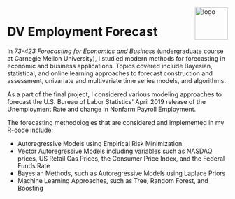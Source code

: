 <img align = "right" width="75" alt="logo" src="https://user-images.githubusercontent.com/97678601/149636901-fb79e698-7c0e-47fb-bb88-033785485fc7.png"> 

# DV Employment Forecast

In *73-423 Forecasting for Economics and Business* (undergraduate course at Carnegie Mellon University), I studied modern methods for forecasting in economic and business applications. Topics covered include Bayesian, statistical, and online learning approaches to forecast construction and assessment, univariate and multivariate time series models, and algorithms. 

As a part of the final project, I considered various modeling approaches to forecast the U.S. Bureau of Labor Statistics' April 2019 release of the Unemployment Rate and change in Nonfarm Payroll Employment. 

The forecasting methodologies that are considered and implemented in my R-code include: 
- Autoregressive Models using Empirical Risk Minimization
- Vector Autoregressive Models including variables such as NASDAQ prices, US Retail Gas Prices, the Consumer Price Index, and the Federal Funds Rate
- Bayesian Methods, such as Autoregressive Models using Laplace Priors
- Machine Learning Approaches, such as Tree, Random Forest, and Boosting

